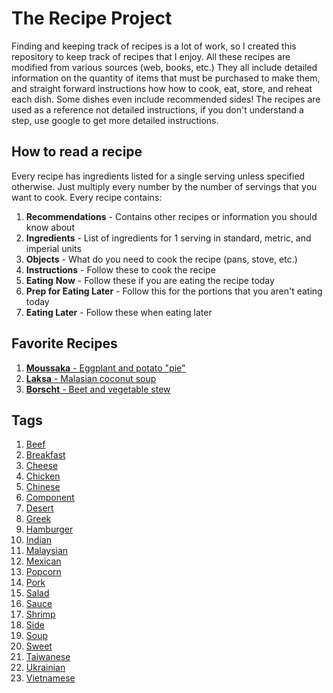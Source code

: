 
# The Recipe Project
Finding and keeping track of recipes is a lot of work, so I created this repository to keep track of recipes that I enjoy.
All these recipes are modified from various sources (web, books, etc.) They all include detailed information on the quantity of items that must be purchased to make them, and straight forward instructions how how to cook, eat, store, and reheat each dish.  Some dishes even include recommended sides!
The recipes are used as a reference not detailed instructions, if you don't understand a step, use google to get more detailed instructions.
## How to read a recipe
Every recipe has ingredients listed for a single serving unless specified otherwise. Just multiply every number by the number of servings that you want to cook.
Every recipe contains:
1. **Recommendations** - Contains other recipes or information you should know about
2. **Ingredients** - List of ingredients for 1 serving in standard, metric, and imperial units
3. **Objects** - What do you need to cook the recipe (pans, stove, etc.)
4. **Instructions** - Follow these to cook the recipe
5. **Eating** **Now** - Follow these if you are eating the recipe today
6. **Prep for Eating Later** - Follow this for the portions that you aren't eating today
7. **Eating Later** - Follow these when eating later

## Favorite Recipes

1. [**Moussaka** - Eggplant and potato "pie"](/Recipes/MoussakaGreek.md)
2. [**Laksa** - Malasian coconut soup](/Recipes/Laksa.md)
3. [**Borscht** - Beet and vegetable stew](/Recipes/BorschtUkrainian.md)

## Tags

1. [Beef](/Tags/Beef.md)
2. [Breakfast](/Tags/Breakfast.md)
3. [Cheese](/Tags/Cheese.md)
4. [Chicken](/Tags/Chicken.md)
5. [Chinese](/Tags/Chinese.md)
6. [Component](/Tags/Component.md)
7. [Desert](/Tags/Desert.md)
8. [Greek](/Tags/Greek.md)
9. [Hamburger](/Tags/Hamburger.md)
10. [Indian](/Tags/Indian.md)
11. [Malaysian](/Tags/Malaysian.md)
12. [Mexican](/Tags/Mexican.md)
13. [Popcorn](/Tags/Popcorn.md)
14. [Pork](/Tags/Pork.md)
15. [Salad](/Tags/Salad.md)
16. [Sauce](/Tags/Sauce.md)
17. [Shrimp](/Tags/Shrimp.md)
18. [Side](/Tags/Side.md)
19. [Soup](/Tags/Soup.md)
20. [Sweet](/Tags/Sweet.md)
21. [Taiwanese](/Tags/Taiwanese.md)
22. [Ukrainian](/Tags/Ukrainian.md)
23. [Vietnamese](/Tags/Vietnamese.md)

